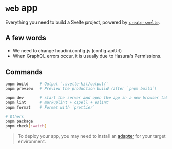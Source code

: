 # `web` app

Everything you need to build a Svelte project, powered by [`create-svelte`](https://github.com/sveltejs/kit/tree/master/packages/create-svelte).

## A few words

- We need to change houdini.config.js (config.apiUrl)
- When GraphQL errors occur, it is usually due to Hasura's Permissions.

## Commands

```bash
pnpm build     # Output `.svelte-kit/output/`
pnpm preview   # Preview the production build (after `pnpm build`)

pnpm dev       # start the server and open the app in a new browser tab on port 3000
pnpm lint      # markuplint + cspell + eslint
pnpm format    # Format with `prettier`

# Others
pnpm package
pnpm check[:watch]
```

> To deploy your app, you may need to install an [adapter](https://kit.svelte.dev/docs/adapters) for your target environment.
